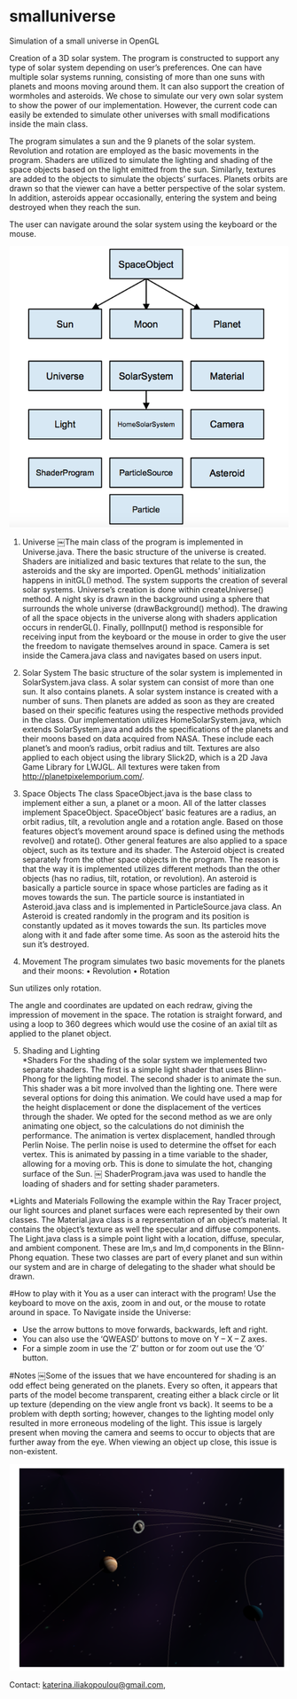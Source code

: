 # smalluniverse

Simulation of a small universe in OpenGL

Creation of a 3D solar system. The program is constructed to support any type of solar system depending on user’s preferences. One can have multiple solar systems running, consisting of more than one suns with planets and moons moving around them. It can also support the creation of wormholes and asteroids. We chose to simulate our very own solar system to show the power of our implementation. However, the current code can easily be extended to simulate other universes with small modifications inside the main class.

The program simulates a sun and the 9 planets of the solar system. Revolution and rotation are employed as the basic movements in the program. Shaders are utilized to simulate the lighting and shading of the space objects based on the light emitted from the sun. Similarly, textures are added to the objects to simulate the objects’ surfaces. Planets orbits are drawn so that the viewer can have a better perspective of the solar system. In addition, asteroids appear occasionally, entering the system and being destroyed when they reach the sun.

The user can navigate around the solar system using the keyboard or the mouse.

![System's Architecture](/images/architecture.png)

1. Universe
￼The main class of the program is implemented in Universe.java. There the basic structure of the universe is created. Shaders are initialized and basic textures that relate to the sun, the asteroids and the sky are imported. OpenGL methods’ initialization happens in initGL() method. The system supports the creation of several solar systems. Universe’s creation is done within createUniverse() method. A night sky is drawn in the background using a sphere that surrounds the whole universe (drawBackground() method). The drawing of all the space objects in the universe along with shaders application occurs in renderGL(). Finally, pollInput() method is responsible for receiving input from the keyboard or the mouse in order to give the user the freedom to navigate themselves around in space. Camera is set inside the Camera.java class and navigates based on users input.

2. Solar System 
The basic structure of the solar system is implemented in SolarSystem.java class. A solar system can consist of more than one sun. It also contains planets. A solar system instance is created with a number of suns. Then planets are added as soon as they are created based on their specific features using the respective methods provided in the class.
Our implementation utilizes HomeSolarSystem.java, which extends SolarSystem.java and adds the specifications of the planets and their moons based on data acquired from NASA. These include each planet’s and moon’s radius, orbit radius and tilt.
Textures are also applied to each object using the library Slick2D, which is a 2D Java Game Library for LWJGL. All textures were taken from http://planetpixelemporium.com/.

3. Space Objects
The class SpaceObject.java is the base class to implement either a sun, a planet or a moon. All of the latter classes implement SpaceObject. SpaceObject’ basic features are a radius, an orbit radius, tilt, a revolution angle and a rotation angle. Based on those features object’s movement around space is defined using the methods revolve() and rotate(). Other general features are also applied to a space object, such as its texture and its shader.
The Asteroid object is created separately from the other space objects in the program. The reason is that the way it is implemented utilizes different methods than the other objects (has no radius, tilt, rotation, or revolution). An asteroid is basically a particle source in space whose particles are fading as it moves towards the sun. The particle source is instantiated in Asteroid.java class and is implemented in ParticleSource.java class. An Asteroid is created randomly in the program and its position is constantly updated as it moves towards the sun. Its particles move along with it and fade after some time. As soon as the asteroid hits the sun it’s destroyed.

4. Movement 
The program simulates two basic movements for the planets and their moons:
• Revolution 
• Rotation

Sun utilizes only rotation.

The angle and coordinates are updated on each redraw, giving the impression of movement in the space.
The rotation is straight forward, and using a loop to 360 degrees which would use the cosine of an axial tilt as applied to the planet object.

5. Shading and Lighting  
*Shaders
For the shading of the solar system we implemented two separate shaders. The first is a simple light shader that uses Blinn-Phong for the lighting model. The second shader is to animate the sun. This shader was a bit more involved than the lighting one. There were several options for doing this animation. We could have used a map for the height displacement or done the displacement of the vertices through the shader. We opted for the second method as we are only animating one object, so the calculations do not diminish the performance. The animation is vertex displacement, handled through Perlin Noise. The perlin noise is used to determine the offset for each vertex. This is animated by passing in a time variable to the shader, allowing for a moving orb. This is done to simulate the hot, changing surface of the Sun.
￼
ShaderProgram.java was used to handle the loading of shaders and for setting shader parameters.

*Lights and Materials
Following the example within the Ray Tracer project, our light sources and planet surfaces were each represented by their own classes. The Material.java class is a representation of an object’s material. It contains the object’s texture as well the specular and diffuse components.
The Light.java class is a simple point light with a location, diffuse, specular, and ambient component. These are Im,s and Im,d components in the Blinn-Phong equation.
These two classes are part of every planet and sun within our system and are in charge of delegating to the shader what should be drawn.

#How to play with it
You as a user can interact with the program! Use the keyboard to move on the axis, zoom in and out, or the mouse to rotate around in space.
To Navigate inside the Universe:
- Use the arrow buttons to move forwards, backwards, left and right.
- You can also use the ‘QWEASD’ buttons to move on Y – X – Z axes.
- For a simple zoom in use the ‘Z’ button or for zoom out use the ‘O’ button.

#Notes
￼Some of the issues that we have encountered for shading is an odd effect being generated on the planets. Every so often, it appears that parts of the model become transparent, creating either a black circle or lit up texture (depending on the view angle front vs back). It seems to be a problem with depth sorting; however, changes to the lighting model only resulted in more erroneous modeling of the light. This issue is largely present when moving the camera and seems to occur to objects that are further away from the eye. When viewing an object up close, this issue is non-existent.

![Screenshot of the simulated universe](/images/universe.png)

Contact: katerina.iliakopoulou@gmail.com, 
